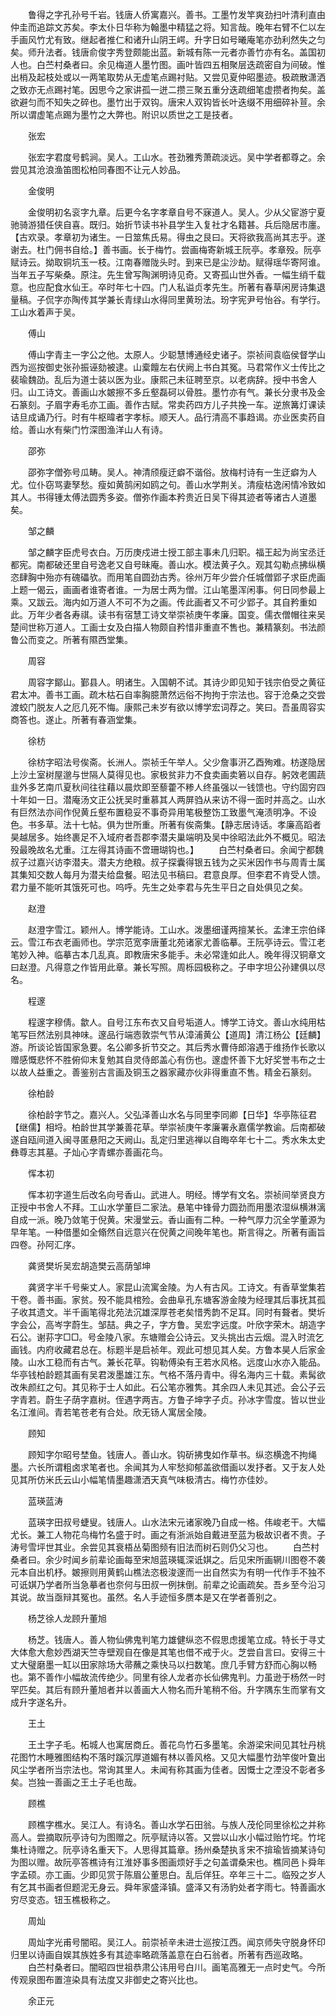 <!-- { "loadSidebar": true } -->
　　鲁得之字孔孙号千岩。钱唐人侨寓嘉兴。善书。工墨竹发竿爽劲扫叶清利直由仲圭而追踪文苏矣。李太仆日华称为翰墨中精猛之将。知言哉。晚年右臂不仁以左手画风竹尤有致。继起者推仁和诸升山阴王崿。升字日如号曦庵笔亦劲利然失之匀矣。师升法者。钱唐俞俊字秀登颇能出蓝。新城有陈一元者亦善竹亦有名。盖国初人也。白苎村桑者曰。余见梅道人墨竹图。画叶皆四五相聚层迭疏密自为间破。惟出梢及起枝处或以一两笔取势从无虚笔点踢衬贴。又尝见夏仲昭墨迹。极疏散潇洒之致亦无点踢衬笔。因思今之家讲孤一迸二攒三聚五重分迭疏细笔虚攒者拘矣。盖欲避匀而不知失之碎也。墨竹出于双钩。唐宋人双钩皆长叶迭缀不用细碎补荁。余所以谓虚笔点踢为墨竹之大弊也。附识以质世之工是技者。

　　张宏

　　张宏字君度号鹤涧。吴人。工山水。苍劲雅秀萧疏淡远。吴中学者都尊之。余尝见其沧浪渔笛图松柏同春图不让元人妙品。

　　金俊明

　　金俊明初名衮字九章。后更今名字孝章自号不寐道人。吴人。少从父宦游宁夏驰骑游猎任侠自喜。既归。始折节读书补县学生入复社才名籍甚。兵后隐居市廛。【古欢录。孝章初为诸生。一日筮焦氏易。得虫之艮曰。天将欲我高尚其志乎。遂谢去。杜门佣书自给。】善书画。长于梅竹。尝画梅寄新城王阮亭。孝章殁。阮亭赋诗云。拗取铜坑玉一枝。江南春赠陇头时。到来已是尘沙劫。赋得瑶华寄阿谁。当年五子写柴桑。原注。先生曾写陶渊明诗见奇。又寄孤山世外香。一幅生绡千载意。也应配食水仙王。卒时年七十四。门人私谥贞孝先生。所著有春草闲房诗集退量稿。子侃字亦陶传其学兼长青绿山水得同里黄玢法。玢字宪尹号怡谷。有学行。工山水着声于吴。

　　傅山

　　傅山字青主一字公之他。太原人。少聪慧博通经史诸子。崇祯间袁临侯督学山西为巡按御史张孙振诬劾被逮。山槖饘左右伏阙上书白其冤。马君常作义士传比之裴瑜魏劭。乱后为道士装以医为业。康熙己未征聘至京。以老病辞。授中书舍人归。山工诗文。善画山水皴擦不多丘壑磊砢以骨胜。墨竹亦有气。兼长分隶书及金石篆刻。子眉字寿毛亦工画。善作古赋。常卖药四方儿子共挽一车。逆旅篝灯课读诘旦成诵乃行。时有牛枢暐者字孝标。顺天人。品行清高不事趋谒。亦业医卖药自给。善山水有柴门竹深图渔洋山人有诗。

　　邵弥

　　邵弥字僧弥号瓜畴。吴人。神清颀瘦迂癖不谐俗。放梅村诗有一生迂癖为人尤。位仆窃骂妻孥愁。瘦如黄鹄闲如鸥之句。善山水学荆关。清瘦枯逸闲情冷致如其人。书得锺太傅法圆秀多姿。僧弥作画本矜贵近日吴下得其迹者等诸古人道墨矣。

　　邹之麟

　　邹之麟字臣虎号衣白。万历庚戍进士授工部主事未几归职。福王起为尚宝丞迁都宪。南都破还里自号逸老又自号昧庵。善山水。模法黄子久。观其勾勒点拂纵横恣肆胸中殆亦有磈礧欤。而用笔自圆劲古秀。徐州万年少尝介任城僧郢子求臣虎画上题一偈云，画画者谁寄者谁。一为居士两为僧。江山笔墨浑闲事。何日同参最上乘。又跋云。海内如万道人不可不为之画。传此画者又不可少郢子。其自矜重如此。万年少者各寿祺。读书有宿慧工诗文举崇祯庚午孝廉。国变。儒衣僧帽往来吴楚间世称万道人。工画士女及白描人物颇自矜惜非重直不售也。兼精篆刻。书法颜鲁公而变之。所著有隰西堂集。

　　周容

　　周容字鄮山。鄞县人。明诸生。入国朝不试。其诗少即见知于钱宗伯受之黄征君太冲。善书工画。疏木枯石自率胸臆萧然远俗不拘拘于宗法也。容于沧桑之交尝渡蛟门脱友人之厄几死不悔。康熙己未岁有欲以博学宏词荐之。笑曰。吾虽周容实商答也。遂止。所著有春涵堂集。

　　徐枋

　　徐枋字昭法号俟斋。长洲人。崇祯壬午举人。父少詹事汧乙酉殉难。枋遂隐居上沙土室树屋邈与世隔人莫得见也。家极贫非力不食卖画卖箬以自存。躬效老圃蔬韭外多艺南爪夏秋间往往藉以晨炊即至藜藿不糁人终虽强以一钱馈也。守约固穷四十年如一日。潜庵汤文正公抚吴时重慕其人两屏驺从来访不得一面时并高之。山水有巨然法亦间作倪黄丘壑布置稳妥不事奇异用笔极整饬工致墨气淹渍明净。不设色。书多草。法十七帖。俱为世所重。所著有俟斋集。【静志居诗话。孝廉高蹈者昊越居多。始终裹足不入域府者吾郡李潜夫巢端明及吴中徐昭法此外不概见。昭法殁最晚故名尤重。江左得其诗画不啻珊瑚钩也。】
　　白苎村桑者曰。余闻宁都魏叔子过嘉兴访李潜夫。潜夫方绝粮。叔子探囊得银五钱为之买米因作书与周青士属其集知交数人每月为潜夫给盘餐。昭法见书稿曰。君意良厚。但李君不肯受人馈。君力量不能听其饿死可也。呜呼。先生之处李君与先生平日之自处俱见之矣。

　　赵澄

　　赵澄字雪江。颖州人。博学能诗。工山水。泼墨细谨两擅某长。孟津王宗伯绎云。雪江布衣老画师也。学宗范宽李唐董北苑诸家尤善临摹。王阮亭诗云。雪江老笔妙入神。临摹古本几乱真。即教唐宋多能手。未必常逢如此人。晚年得汉铜章文曰赵澄。凡得意之作皆用此章。兼长写照。周栎园极称之。子申字坦公孙建俱以尽名。

　　程邃

　　程邃字穆倩。歙人。自号江东布衣又自号垢道人。博学工诗文。善山水纯用枯笔写巨然法别具神味。邃品行端悫敦崇气节从漳浦黄公【道周】清江杨公【廷麟】游。所谈论皆国家急要。名公卿多折节交之。其后秀水曹侍郎溶遇于维扬作长歌以赠感慨悲怀不胜俯仰末复勉其自灵侍郎盖心有伤也。邃虚怀善下尢好奖誉韦布之士以故人益重之。善鉴别古言画及铜玉之器家藏亦伙非得重直不售。精金石篆刻。

　　徐柏龄

　　徐柏龄字节之。嘉兴人。父弘泽善山水名与同里李同卿【日华】华亭陈征君【继儒】相埒。柏龄世其学兼善花草。举崇祯庚午孝廉署永嘉儒学教谕。后南都破遂自瓯间道入闽寻匿悬阳之天阙山。乱定归里逃禅以自晦卒年七十二。秀水朱太史彝尊志其墓。子灿心字青螺亦善画花鸟。

　　恽本初

　　恽本初字道生后改名向号香山。武进人。明经。博学有文名。崇祯间举贤良方正授中书舍人不拜。工山水学董巨二家法。悬笔中锋骨力圆劲而用墨浓湿纵横淋漓自成一派。晚乃敛笔于倪黄。宋漫堂云。香山画有二种。一种气厚力沉全学董源为早年笔。一种借墨如全翛然自远意兴在倪黄之间晚年笔也。斯言得之。所著有画旨四卷。孙阿汇序。

　　龚贤樊圻吴宏胡造樊云高荫邹坤

　　龚贤字半千号柴丈人。家昆山流寓金陵。为人有古风。工诗文。有香草堂集若干卷。善书画。家贫。殁不能具棺殓。会曲阜孔东塘客游金陵为经理其后事抚其孤子收其遗文。半千画笔得北苑法沉雄深厚苍老矣惜秀韵不足耳。同时有聱者。樊圻字会公，高岑字蔚生。邹喆。典之子，字方鲁。吴宏字远度。叶欣字荣木。胡造字石公。谢荪字□□。号金陵八家。东塘赠会公诗云。叉头挑出古云烟。混入时流乞画钱。内府收藏君总在。标题半是启祯年。观此可想见其人矣。方鲁本昊人后家金陵。山水工稳而有古气。兼长花草。钩勒傅染有王若水风格。远度山水亦入能品。华亭钱柏龄题其画有吴君泼墨雄江东。气格不落丹青中。得名海内三十载。素髯欲改朱颜红之句。其见称于士人如此。石公笔亦雅隽。其余四人未见其述。会公子云字青若。蔚生子荫字嘉树。侄遇字两吉。方鲁子坤字子贞。孙冰字雪度。皆以世业名江淮间。青若笔苍老有合处。欣无钖人寓居全陵。

　　顾知

　　顾知字尔昭号埜鱼。钱唐人。善山水。钩斫拂曳如作草书。纵恣横逸不拘绳墨。六长所谓粗卤求笔者也。余闻其为人牢愁抑郁盖欲借画以发抒者。又于友人处见其所仿米氏云山小幅笔情墨趣潇洒天真气味极清古。梅竹亦佳妙。

　　蓝瑛蓝涛

　　蓝瑛字田叔号蜨叟。钱唐人。山水法宋元诸家晚乃自成一格。伟峻老干。大幅尤长。兼工人物花鸟梅竹名盛于时。画之有浙派始自戴进至蓝为极故识者不贵。子涛号雪坪世其业。余尝见其衰梧丛菊图频有旧法而树石则仍父习也。
　　白苎村桑者曰。余少时闻乡前辈论画每至宋旭蓝瑛辄深诋娸之。后见宋所画辋川图卷不袭元本自出机杼。皴擦则用黄鹤山樵法恣极浚邃而一出自然实为有明一代作手不独不可诋娸乃学者所当急摹者也奈何与田叔一例抹倒。前辈之论画疏矣。吾乡至今沿习其说。故当亟辩其冤也。虽然。名人手迹恒多赝本是又在学者善别之。

　　杨芝徐人龙顾升董旭

　　杨芝。钱唐人。善人物仙佛鬼判笔力雄健纵恣不假思虑援笔立成。特长于寻丈大体愈大愈妙西湖天竺寺壁观自在像是其笔也借不戒于火。芝尝自言曰。安得三十丈大璧磨墨一缸以田家除场大帚蘸之乘快马以扫数笔。庶几手臂方舒而心胸以畅也。第不善作小幅故流传绝少。同里有徐人龙者亦长仙佛鬼判。力虽逊于杨然一时罕匹矣。其后有顾升董旭者并以善画大人物名而升笔稍不俗。升字隅东生而掌有文成升字遂名升。

　　王土

　　王土字子毛。柘城人也寓居商丘。善花鸟竹石多墨笔。余游梁宋间见其牡丹桃花图竹木睡雅图结构不落时蹊沉厚道媚有林以善风格。又见大幅墨竹劲竿俊叶敻出风尘学者所当宗法也。常询其里人。未闻有称其画为佳者。因慨士之湮没不彰者多矣。岂独一善画之王土子毛也哉。

　　顾樵

　　顾樵字樵水。吴江人。有诗名。善山水学石田翁。与族人茂伦同里徐松之并称高人。尝摘取阮亭诗句为图赠之。阮亭赋诗以答。又尝以山水小幅过贻竹垞。竹垞集杜诗赠之。阮亭诗名重天下。人思得其篇章。扬州桑楚执豸宋不揜瑜皆摘某诗句为图以赠。故阮亭答樵诗有江淮妤事多图画烦好手之句盖谓桑宋也。樵同邑卜舜年字孟硕。亦工画。少即见赏于陈眉公董思白。乱后佯狂。卒年三十二。临殁之岁人有乞其书画者但题泥无身云。舜年家盛泽镇。盛泽又有汤豹处者字雨七。特善画水穷尽变态。钮玉樵极称之。

　　周灿

　　周灿字光甫号闇昭。吴江人。前崇祯辛未进士巡按江西。闻京师失守脱身怀印归里以诗画自娱其族姓多有其迹率略疏落盖意在白石翁者。所著有西巡政略。
　　白苎村桑者曰。闇昭四世祖恭肃公讳用号白川。画笔高雅无一点时史气。今所传观泉图布置渲染具有法度又非御史之寄兴比也。

　　余正元

